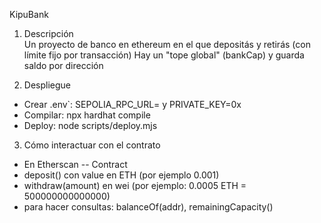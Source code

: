 KipuBank

1) Descripción  
Un proyecto de banco en ethereum en el que depositás y retirás (con límite fijo por transacción)
Hay un "tope global" (bankCap) y guarda saldo por dirección

3) Despliegue  
- Crear .env`: SEPOLIA_RPC_URL=<rpc> y PRIVATE_KEY=0x<pk> 
- Compilar: npx hardhat compile 
- Deploy: node scripts/deploy.mjs

3) Cómo interactuar con el contrato  
- En Etherscan -- Contract  
- deposit() con value en ETH (por ejemplo 0.001)  
- withdraw(amount) en wei (por ejemplo: 0.0005 ETH = 500000000000000)  
- para hacer consultas: balanceOf(addr), remainingCapacity()
